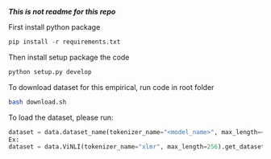 ***This is not readme for this repo***


First install python package

```python
pip install -r requirements.txt
```

Then install setup package the code

```python
python setup.py develop
```

To download dataset for this empirical, run code in root folder

```bash
bash download.sh
```

To load the dataset, please run:

```python
dataset = data.dataset_name(tokenizer_name="<model_name>", max_length=<max_length>).get_dataset()
Ex:
dataset = data.ViNLI(tokenizer_name="xlmr", max_length=256).get_dataset()
```
